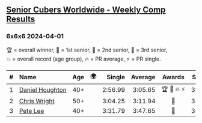 <style>table {white-space: nowrap;}</style>
<link rel="stylesheet" type="text/css" href="/scw-comp/css/flags.css" />

## [Senior Cubers Worldwide - Weekly Comp Results](/scw-comp/results/)
### 6x6x6 2024-04-01

<span style="white-space: nowrap;">🏆 = overall winner</span>, <span style="white-space: nowrap;">🥇 = 1st senior</span>, <span style="white-space: nowrap;">🥈 = 2nd senior</span>, <span style="white-space: nowrap;">🥉 = 3rd senior</span>, <span style="white-space: nowrap;">💥 = overall record (age group)</span>, <span style="white-space: nowrap;">🔥 = PR average</span>, <span style="white-space: nowrap;">⚡ = PR single</span>.

| # | Name | Age | 🌍 | Single | Average | Awards | Solve 1 | Solve 2 | Solve 3 | Video |
| :--: | :-- | :--: | :--: | --: | --: | :--: | --: | --: | --: | :-- |
| 1 | [Daniel Houghton](../../persons/daniel_houghton/666.md) | 40+ | <i class="flag flag-CH" /> | 2:56.99 | 3:05.65 | 🏆 🥇 🔥 ⚡ | 3:04.29 | 2:56.99 | 3:15.68 | [Desktop](https://www.facebook.com/events/3767623586842150/permalink/3774969149440927) / [Mobile](https://m.facebook.com/events/3767623586842150?view=permalink&id=3774969149440927) |
| 2 | [Chris Wright](../../persons/chris_wright/666.md) | 50+ | <i class="flag flag-GB" /> | 3:04.25 | 3:11.94 | 🥈 | 3:04.25 | 3:09.08 | 3:22.48 | [Desktop](https://www.facebook.com/events/3767623586842150/permalink/3774694172801758) / [Mobile](https://m.facebook.com/events/3767623586842150?view=permalink&id=3774694172801758) |
| 3 | [Pete Lee](../../persons/pete_lee/666.md) | 40+ | <i class="flag flag-GB" /> | 3:31.79 | 3:47.65 | 🥉 | 3:51.73 | 3:59.44 | 3:31.79 | [Desktop](https://www.facebook.com/events/3767623586842150/permalink/3776031819334660) / [Mobile](https://m.facebook.com/events/3767623586842150?view=permalink&id=3776031819334660) |

<!-- Global site tag (gtag.js) - Google Analytics -->
<script async src="https://www.googletagmanager.com/gtag/js?id=UA-86348435-3"></script>
<script>window.dataLayer = window.dataLayer || []; function gtag() {dataLayer.push(arguments);} gtag('js', new Date()); gtag('config', 'UA-86348435-3');</script>
